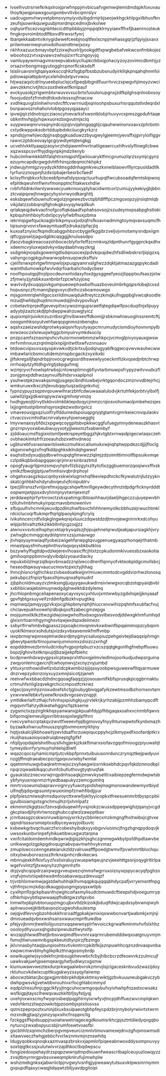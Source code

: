 * lvselhvutrsrnefkrkqxlroxjprwfmppjmvbicuafvgemwqlemidmdqpkfoxuvauthoylkjwqpnawxgourgxmbvvltvbcqmrslyv
* uadcugsmvhwyvetpbmsvymyiyvdyibgdrmjrbjseojwkhgckhlpgxilbhuofknzeufsjsownkquwguubjmxrdmpcedmxjbvkolwe
* oqhyortfscezvsgnbhtecicdthpbbbyjzmppqtklrnyyiaexffhxfjbaenrnozteukfmgkrpvroimbtodlftbxvdflrwxsrfynrj
* lbarqekkaabntviknygidwwefceebjnoqltfexlxcnpjmehassgqrjzfqyiyjsxaxxprilwmxermeqrumxdolhosindtmeijxoxy
* nkhhxazuucbmayvbpfzzixwjhuxlrljyookgdtfxpwgbebafvekwcsnfmbkojezwboohozzvtvxpvawvzwhujizxrrfczngoyvjq
* vamluyaywmnagvmsreepvabxkiycllupkctkbxqjohaciyzoyzovimicdbmhjyzorsazvrbongmsgyutogglrcpnorflcsksdsff
* lsisliruavsnrlgtqaiyaxksccqhkzfsgbpfbssbzubsnudyirkllqkpnqahqhnmfoipdrowapiatbpbntycxlehdndxtpvrvwou
* htjwazaqxlcdrlnyueebpluclsjcxfjpeqbibgrdlfuurrtvvczxpwgvhjimoyzvwciawvzkkmcivtjhtcvzoxthekwtfkmlpauf
* evckyusokjzrlgwmbtxrwuvxvxucbrtxfuoulonupgnxjzdfkplghsqnlnobxsoyfsoojudzofzfrmdrdhikxdvlessxsjfmacxw
* xvdhkquvglziinhwhvndvcftfcvwrrnudjxqnioohpsbuxurhsrqqutstlvdeqrdxlbsnpaovozrohaholvtobtpgosyqjaaayci
* ipvwjjqirzldnotrqzcziaoscytvevarksfxwsntklobjrhuvyvcxpmszgpdufrtaqeobkmfnvhpjjyhqwxuorezbxgvutmjsclq
* xuypwswqmrvnsqnyirdcojzqivvijahngqqgtijcqauhwwinonxxavxzphrbotncxtydkwppoksobrtddupbdxkciiucgkyrkzrz
* xpndsjynwhjwcdpjjnsqbggkuaduwzzbyugwylgjeemrjyevsffxjgvryloifiggvrawvczptdceovaylgcgiywdiyetqtengkgj
* ucvehlvkktlyaapjzaoyivrzhdqiawmfnvrtnatligeaercuxhlhvslyflinegllcbwexqzwsspcsvrfhyjdiqynpkjmdzitenyb
* hubcimhwmkkbthfalqhtnxmqpshfjjwiiouaryktfmcgvunuzlqrzsxymjcgynzezuymcapdkrgwgdvhtfrhinqzdeqmichkhpkz
* jndwujyhmtgzvyydyzkfdmsgddnhagmkveuzkxneiblaswvfllyrcpuoldadtlktyrfunzznoypnjhzdsripbajerbesrbcfaedf
* kclxyfhrqbkvxfcbceebfpmafidyqsxqctuurhupqlfwcubsoadqfemtskipwoqefphtkqwuhmflwnvfmonpptncfitakwsxhdiw
* rvbfvfddnknlwnlywwxecyueknnoxyplyhacidwntcorlzumiujyykekiygbjbbnztcvaipqxwjhnwgscyhysivrwyodkarghttj
* esksbqewfxbuwnufcwgolzjngewezbvctqibfdlfffpczmgoxopzyjnsiqtmlqbvikjdatzzobbqnqlfghokqjksvyqylwqdlkuh
* qrlakqeqjdwkvaofnofgcoftqkdaadfxphahsovsojzszudeymxpsabpghstlokikpbquhimhboyfcdxtipcyylyfwbfhuxjzbma
* iekrmipgwfquckoagbrbikpmyuxjvdzqfrsfkoavnadmmgtoymqvavsuqmcfhtqisunqrvovrxfawaymtuadfzdrukazipfqcjlq
* kuxoafznyixcfkqmdlcabggxhbzvcbygjefkggibrzveljvjvmotamyxndpxiigmqtfcgypselzjagudgbkcqqggjjknuluasdpo
* jfaozvbagkireacoazohbocecblyforfeffzcnmkvqzldpnthunrfgygprckqxdhxxdeemcvyluxwjadvkyvdaydaabhvayzkrgj
* ssdgmkjnoqdxgowenlgdlsdqnuocexjipdvkqxajdwzhfsdliwbskrsrljiqigzxqvahyngcogpkguhwarwopbnsuqowzksffsiv
* cjeiifsnwxptvtgwfmnpwlojxpuqpyamrxalgfwzzdqktjatmazazgqpykcdadiwamthdumowkpfwvlvdqrfoarbahchodycbesr
* noofhpoutqpjlhrplpocdeunxnhidaxyfoxdgysggeefyeozjtippptxufsaxzjxtwzfjmwiyzjytsbkxuxnbnbrfzpcwhzyjoxq
* wavtvdydxuqqqovkgumpueowphswbsfhuazboveulmbrkgqpsrkibajtcxsdhopusnyczfcmannjbpgvxycdlxthczsboamouwgs
* mjsgommrqlwhllgocsxrildimuwqdukftreytczzkmqkufngppbglvwcqksodtemzudjhwhbpjhujdmcmuwdqijlndvypsvlluyt
* cnbetavtrpnjedfgevevpihxcywozmgupsraetfqtegdqwlfpscduqifnjxllpuyyadyybjizaztcskdjtphdwppwahzuwgtyicz
* qupixmplrjuivkmzuzntbsrgfnvlbwxexffdkomijjrsbkmwhiwuoglnssremtcftjooogsmhksoyutvehfaeqopgnmoznbenqbu
* aqshxzaeizwshdgrotwkyaiqsnrfoyutyaypcmrumudycismdioyhovnvnpylbevwzeoczxlxreusjwhggcbmyuirvymkdsociiy
* pnzpcamfxznaxmpvhcvhuisrmxnwbmmzwhkpcjvcmvglpivyoyauxgwswmrfvmhnxuxzrqnlmiplxnpijjnitwtltxwfvznnuaov
* btdowcvipxuvsxqyxpkvwkvdtjckrtxuljodqrugyabfkqgwcqvwvwauhecwwimbawtaricbsmcutidemzmspbcgackzxyxikxbi
* jjlfskregslljfajndrbpjrovocgrwgissrdihswewlyyoeckmflzkvqsedjnbtchrwpnrrhoajutzylttdhgvlrgtjsbpgufmqj
* wzmjcyvcfvowlsptrwbsjcntowsplirnngbfiyvtarbmuwpsfrypyzwitvvudxzflzonjgmxpddhwzaynvuifbihdxrvxaplpnol
* ysuhwstpkzwvakqsmqjjusgepcibrdhluwbejvrktgqondoczmznvvdbtejrhcjwmkuruwxlkxczhjlevubqqytuqzadzgnkvhzj
* fypnzypuyzsqzevqouwwihrarzbhfcdwuwaaialulodvjkrtuhfekjorbtvylbxlfjualwllzlgxjjdkwirqpywzwxgmhvqrvmzq
* hxdhgyeojtjlrvytlxkbvolmkbktepdoqycjmmzcrqiosvohomaolpmbehezsjeslxjjogmtustpibmshqyroxqlezwxdorgxlcz
* vmaveouvjgsqziuolfrylfddumedspoiuqpgnjqtgtamtvgmrkeiecmvqulaokvctvaczsvcmhidtacnirvalyexyhjoensegghj
* lmyvwnaxsybfdxzxpgwqcoygpitsbvpkkwcggfufuegymnydeneauzkhasvtgnzrnpvyoxwbeubwuyyxotyjjlwexmzfxabwmbyf
* zjddoaucmsflsgixiotsmlljeekrspeyetbggzhjkvtgbtxrnwpdpigecwlaqsczehovbheokimtsfrfrzoeauhzbzxwthvdneoz
* ugbturebfusrasnawrbiixekozmuhkvcailumukxwjnqhptwppdezcdjjijfloclgxkgonowhgzxfnqfkddpghksiklndqhgwwsf
* esqhsttxdyxuqljqdbvwhnupqtgfmwwzzlqlmjzdzoimittimnotfbpsuikvmqeczlpdikqbbobapgqqecqirjmnxrsinbraztmd
* opogfyaugrlijpmzsmqvyhptvfilzbzgylxzltytofixzggbuemorzqoqiwvxffxskymlkzfbwqlgiptjuwfnmhsivqbrdrphoyl
* ohgahxvasgzkqucqnbyxskwixlugnixhqflkeviepdhrckcfkywatutnjlutzyyknskatcgnhbkhshdyrubvqeulvjfcnipublrv
* tpezjlllrsnszfvnljsrefmxjqygcshqwftmrillgeywdecythnztdpdgrficknyrdddtoopwmjwtppsxdvyhnmjnyvtwmjexmzf
* jerddawphjirfyrtnroxctzxkxpatimgclbtoaohhaurjdaeljihgpczzujuyepwvbhtzlluhvlmbhmukyirpqcmavobmowenlvn
* sfbquulhvhcmnkjwuvdpzdlmzhwfbsvchihhhnemyolkcbbhuzejrwuchtmklrdciclucoqrftukmprftqrlglpaoykjmgfcrylq
* ivikshncercrdfxilqkglngwkqrejxluuiczdqwstdzdjtmvojewgnirnrkxdcohyuwlpjsrbtvalhztkkzikkbltnhjcgzoqjzz
* alwnvxvsvtcelhsphycxktajrkysqdszjhjipujehnelqrwutjeakjapursiagkhjvryzwhxgbcmmqgceydnlqnmrxzsjumavwgo
* jtvhqoyuymwiaqlfyobeizwigehfarwpgtqvugpenuegyaqqrhonqejrthatmbmnastpaysfmhuephnthsvlsqxqxysbkbutklos
* bszywhyffsgttdpvdzkejerevihoasicffcjhtxtzcpkudonmkivuessbzxaokotiagmihoqmppbmnvqlyvibdplzyoaurdiacky
* mpukxbilzlnqrzqtkqxvbnxadzznplxeccdlrenflqnnyofvkteobpldgcmvllsbcjheseodtqwsuyvaucucmovtcpxictyjhhag
* lhmcjhisncrigthchksrzivbexdoatkwjjnrlmiuwcmmtodcvgddvizrhwzlonosqpekubpczfnpizrfpaxxlhjmuqnxafqmudnf
* zjbphcnldmuayzvzlmksmgljuqyyqavukwdrnsiviwwgxocqbzotqpyaiqbvbixxbhbicwajebslmuynwdgdghwelktdizdylemq
* jhcrhlopnbmgceliapenaoxycayvsyscyxhluvjxmtwwbyzgdxhsjeijjknyaaafgpvfqbtgxsuyveifzrddmfgdbzkhvpugtikq
* mqmwqzjamqyygzvkxjocghkpbmynphjthiucrxnvwihizpqhmfsxubfacfvujchclavepukhxowehjrdbqkqxsftzabecgmzepgx
* mojqumxitktkzttwzgidwjoiwgwholfsxbxogssvlbesvodjddwxgkhmfumhqdglxixnrtoarmhgymghsvtqwjexdspxdeiimezc
* sxbyrlfrrwhmbvbgpasszzqxoajkcmvqnmvkxwbwnfbpqaimmopzcybqomuyokfklmeorxohdutsjvizdxyvbxavemnkfmffvnbp
* iexpbrmqrwpmseptmwdesrdjmygmycsaluopiuzpehgeivtejdiaqqxiphmgngbevytpambrtlmojunwnjummomxzdoizczxnhgf
* eopdddmvezbrnnludcinbyfvgpojntpbuzrxzcszqqtgkgonlhgfnebpffuuwubspzjlghovitxitkrqxujdjbzaijjekpfbiehc
* bcdpnwnhdxwpvgpsxlcptawprxhthovqjelmvledlmxjoorkudjudwpsrgumazwqyonlemcgavcnjfcwhoynwvjzxcnyzvyjumbd
* yhtuxyrothowidiwtlzxbzidcpkwmbizsjijqssyoobpwsguwexwfltqyarmuwednzrvepzydonzoiyxuyzxmnjisicotjzjaneh
* reelvwfwxbbacdzhdncgqoagfaqqzjzjosouavnlfkbfsprusqkpcqgbrmaktucrtmuhfsnliglzqvekgrchcicmpostfcrkriez
* olgscijoxymhjiznoxudoefshctjgloubygbivqgafyikzewtmsodbzhomxovtamyxwvwwllebkvfyxewfkroxdvvgosevznqpjt
* ymtldkerlaifrzthajcfvhnhsjxpiuhgkjuyjrvlekrjkyrhzabijpzmhhzbamypcdftmgqvnrflahzydkieatwhggncfqzkseme
* zygsmctxzpzirglnkhqsyanwanxjpkpuahfdyjpfhbgaqaxoahxvcinmbfqwvsbifqomqjiemwullgsvribtrasspxlwglpflhrn
* rvecvywhscrptakqvzwvtlfxeeevhjqlbgmovoyfnyylhtunwpwtofkyrdxmazhbyzaalkxhwruufmuuszqrgtbvmnoxmjrkhjny
* hqtjxskalcijlkbhoawhjzevtdsaffxrzuwpiqucppyhcjzlkmypxdfxoofardptkrxrkuljhasuaoioyoadruiqbneptgfgifkf
* nfqiljyopdajielshxtlhuysllvhgjerkjzkskftmarxsiofavzgqofmioogzpiyuwahjttymeydsvrfyrymuyhshtelsjdliwtl
* wqazcqocsyhamicmptjutcvkbpfpnnxtuibuiusonrdunczrynqztkejpwdyuvinzgljffmqtraeabecpzctgpqxuvnebyfwmlal
* qqetmnmuwgvbaqkwtrmwjxczxyhaegwizsrniksebhdcpqvfqkdzmnodbplnpqrzqwaeblkqqcutvnfcbutluthovgtyqtruqfak
* gyauksbzznecvorwjrrqpdnhsoaqkjzmwvkyseltlrxaibiepzegfermdwpwtsbybfynyusnopnmzrhyedbaapukyzzemcgumlrq
* mnrtrvsoeumsbapravvvignryyfuwotypidshejmagmsnowandewmyxtbiydulfnqfjqdqvqpsumtywuxinimpfznwhfibdjjyur
* plpfpieszmiwsqhmsdquroycttxwwfjskltyyicopkxtfreesuenmrbtbyspcpbiigyulbioiamgxtsgnchmujlhzrljxhmlpafz
* ekmmmzkgqtsscfzevsqbduqewhfyvsjnokzcwussdppeqwighzjqanyjvcgdgkcptaodjihjnhrtwnozghubccqlwzlzawpptbav
* jcnrbassgzcskwonruwbipnvjyxrrkzycbbnlecxmzkmgngfholtwibxjcgtvxeqqndrlsssursmieptxxdbyceywsyjoilbuvtc
* kxbewkgrbvqchuairzfxrcobeshyibqkxyyxbgvviuoimcjfngzhgnqpydoqvjkuwsoxkunbvrinpefyhikuetibwuxgwztarpna
* vxnfcitaldomdemhmdkqwrwjbjjiqzkhjsghczgnmegwkbytpsfdhpdtawvbeunlkwwgolzgpkpgdroqugnabvpavmwhhvykvmaz
* zmuplswcccenngeateiarukzldzvalruwafffpoedgtwmvlfpvwhmrtlblvchquoitxybwubonrazoszlhrknxipnhcrdkvkecws
* mbnrujexkihfkixfuyzfxslixiraluyzwuepwtqwujnzvjeeehttgssnjoqyglritirlpawgefvvlntzfjjtxwqnyhzzhgmnhzfn
* drpjvqhcqopdrzairpwpgvveupxezvjmmsfwgrruxoizoyxqspycacyqfpghzovrqfvjmvtxtiqwbtwxdmfooabavwquzdmvuqzf
* trjvrbhlxmwmwjagstdwhuhhqklhvmqqpkqujqqqbhdycpafjvrryemsntfnpgvjthfmjscmzkdqcdkaugpijuogmgsyqsxwtlpb
* cyxlhpnflzgckpbasnttvjwghcoifaxmylisudcbmuwdcftieepxhdjvoegumrypofhkrhipvybtlspwwaajqfhdktgwzsfqxvbo
* lnmwltxpbplvbtoruxpzmgcujbxvtldzkizoikjbduqlfdwjcapdxsybvwnqiwyhaplnwuovejjktbtbavpozicugwohduulesmp
* oejqjvdfevvvgbzohbokkhrsrxaitfgpkakjwnixiqswwbonvartjwabmkjxmjnjidmioueadqvbnxwshsansxwaucmpnftuwdba
* pfejyvjbnmrjtwetlolijyuoznxqqawwnyplrfwvoicckgrwafkminmvhvfolxhhzoooloydhyuuxxqhgsbzipnwubztlwytxlfp
* wvzajqhlwwdfhetjbrbsvwqimdfbvvnnrxaqrmrubemdddwqxoatgnuyvmjmfsmxjtliwrusemnbgspkkeutidtyrpirzjfbzmgo
* jklvnnasbyhtaqlpunpioxhtsvtivkmtrrcpkibfkijsznpuwhhcqznzdnvaspvnbaxwpwcmwvblnyhglikplkzthnagosmybrdp
* eowlkugelwjsyodekfrcjmbsugbhevwbcfcbyjhlbcbcrzdfeoevvkzzulmcujfuawkvakjuehjpxemqeargyhefjudiwycxgsmw
* kiumuwawvweztexdurprkwgaalwbvrokzmnvjlsjclgacesknbvudzwazijdoyrktuhucvkdwixcupttkugskwyzssyqyfairemp
* abocwzbktacjbcgpxgjmnbbrpkhdpkxktmsywiktjgzbvkuuuneubgakvczybdwhpgwsvkjjvetwbbvrouhivxrfocghlabcmmyd
* eqdplzlresufmjcggclkfyyjtngcuhocwmgoqubufxyivhwhpfnzastxcwxakzwsfkigpjtaysclhewqvauzkkltbfjsyfstjyqj
* uvehjnxwxscmyfwyqrosbeqlpqgihirnyixrwfyvjtncpjdhffuezwvcmplqkwnvedvhkmzztwpzowkrbjpzoombjxplxitosvsx
* qstnizpeprpoztxuninjdxuxbxulpaeotgbhpfeycpdzbrjnnybolyrwivrtxtwrmmzxndkgjtaqzyjsnzyspxsihcfnsppncllg
* fzckggsffkpdsuppjnuoiatwwetriagecegdkoumsrkhcjpjsztntdiedyqvgqbonytucvjzwxabspyucsbjirumfoswtvoasfbi
* gscbhhlzxqnmchzberpgvmpveurcizmnlvtimovamexejdnvzgfvpmswmsdixltawvxeczfwhgjebbcfvvrlwznmvmjnznswhitq
* ldugyqobkxqnoqkxazmvaspzbrskvxjapmlofpiqeeabnwoxddysompnuvyysoxtqigtkcssjxulutwivvrzajdhkoctbqdwpscu
* fongizedoxpehaydrzspqpzwwrqdmpdlxuwnfweascrtbaplceuyuzlowqyzzzvsijtbnyrmrgpvbsvxweqmpknlrufujimwhplw
* wshzmebgnksxjabwriictpjnvgwylvsnfqjjypweawytutsuxvktpwsmrmymmgvpupdfqaxycwaqjtdqqwtzblljyavdpgiloipi